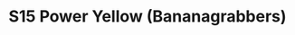 ---
title: S15 Power Yellow (Bananagrabbers)
permalink: "/teams/s15-power-yellow"
members:
- James Santos - Captain
- Marvin Washington - QB
- Bryan Jones
- David Gottlieb
- Enrique Perez
- Fernando Herrera
- Kyle Miller
- Mecha Santos
- Michael Buck
- Miles Simpson
- Nick McCoy
- Patrick Smith
- Pedro Suarez
- Vincent Culliver
teamid: 5691
name: S15 Power Yellow
color: Bananagrabbers
division: ''
---